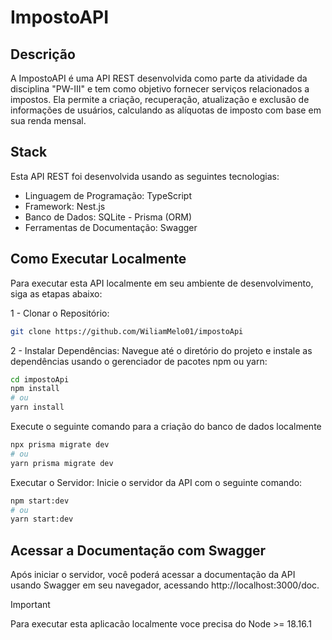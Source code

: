 # ImpostoAPI

## Descrição
A ImpostoAPI é uma API REST desenvolvida como parte da atividade da disciplina "PW-III" e tem como objetivo fornecer serviços relacionados a impostos. Ela permite a criação, recuperação, atualização e exclusão de informações de usuários, calculando as alíquotas de imposto com base em sua renda mensal.

## Stack
Esta API REST foi desenvolvida usando as seguintes tecnologias:

- Linguagem de Programação: TypeScript
- Framework: Nest.js
- Banco de Dados: SQLite - Prisma (ORM)
- Ferramentas de Documentação: Swagger

## Como Executar Localmente
Para executar esta API localmente em seu ambiente de desenvolvimento, siga as etapas abaixo:

1 - Clonar o Repositório:
``` bash
git clone https://github.com/WiliamMelo01/impostoApi
```
2 - Instalar Dependências:
Navegue até o diretório do projeto e instale as dependências usando o gerenciador de pacotes npm ou yarn:
``` bash
cd impostoApi
npm install
# ou
yarn install
```

Execute o seguinte comando para a criação do banco de dados localmente
``` bash
npx prisma migrate dev
# ou
yarn prisma migrate dev
```

Executar o Servidor:
Inicie o servidor da API com o seguinte comando:
``` bash
npm start:dev
# ou
yarn start:dev
```

## Acessar a Documentação com Swagger
Após iniciar o servidor, você poderá acessar a documentação da API usando Swagger em seu navegador, acessando http://localhost:3000/doc.

> [!IMPORTANT]
> Para executar esta aplicacão localmente  voce precisa do Node >= 18.16.1
